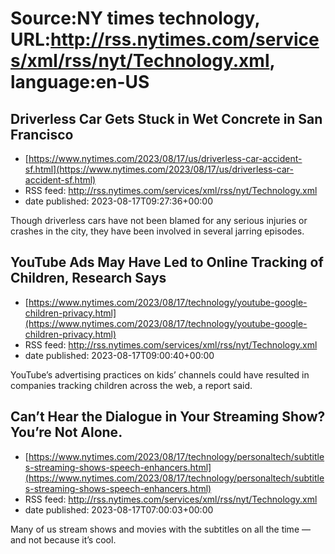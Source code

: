 # Source:NY times technology, URL:http://rss.nytimes.com/services/xml/rss/nyt/Technology.xml, language:en-US

## Driverless Car Gets Stuck in Wet Concrete in San Francisco
 - [https://www.nytimes.com/2023/08/17/us/driverless-car-accident-sf.html](https://www.nytimes.com/2023/08/17/us/driverless-car-accident-sf.html)
 - RSS feed: http://rss.nytimes.com/services/xml/rss/nyt/Technology.xml
 - date published: 2023-08-17T09:27:36+00:00

Though driverless cars have not been blamed for any serious injuries or crashes in the city, they have been involved in several jarring episodes.

## YouTube Ads May Have Led to Online Tracking of Children, Research Says
 - [https://www.nytimes.com/2023/08/17/technology/youtube-google-children-privacy.html](https://www.nytimes.com/2023/08/17/technology/youtube-google-children-privacy.html)
 - RSS feed: http://rss.nytimes.com/services/xml/rss/nyt/Technology.xml
 - date published: 2023-08-17T09:00:40+00:00

YouTube’s advertising practices on kids’ channels could have resulted in companies tracking children across the web, a report said.

## Can’t Hear the Dialogue in Your Streaming Show? You’re Not Alone.
 - [https://www.nytimes.com/2023/08/17/technology/personaltech/subtitles-streaming-shows-speech-enhancers.html](https://www.nytimes.com/2023/08/17/technology/personaltech/subtitles-streaming-shows-speech-enhancers.html)
 - RSS feed: http://rss.nytimes.com/services/xml/rss/nyt/Technology.xml
 - date published: 2023-08-17T07:00:03+00:00

Many of us stream shows and movies with the subtitles on all the time — and not because it’s cool.

